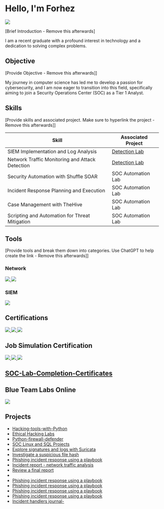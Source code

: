 # Hello, I'm Forhez
<a href="https://linkedin.com/in/forhez-ahmad-afnan-3b3b6223a"><img src="https://img.shields.io/badge/-LinkedIn-0072b1?&style=for-the-badge&logo=linkedin&logoColor=white" /></a>

[Brief Introduction - Remove this afterwards]

I am a recent graduate with a profound interest in technology and a dedication to solving complex problems.

## Objective
[Provide Objective - Remove this afterwards]]

My journey in computer science has led me to develop a passion for cybersecurity, and I am now eager to transition into this field, specifically aiming to join a Security Operations Center (SOC) as a Tier 1 Analyst.

## Skills
[Provide skills and associated project. Make sure to hyperlink the project - Remove this afterwards]]

| Skill                                         | Associated Project         |
|-----------------------------------------------|----------------------------|
| SIEM Implementation and Log Analysis          | <a href="https://google.com">Detection Lab</a>|
| Network Traffic Monitoring and Attack Detection | <a href="https://google.com">Detection Lab</a>|
| Security Automation with Shuffle SOAR         | SOC Automation Lab|
| Incident Response Planning and Execution      | SOC Automation Lab|
| Case Management with TheHive                  | SOC Automation Lab|
| Scripting and Automation for Threat Mitigation | SOC Automation Lab|

## Tools
[Provide tools and break them down into categories. Use ChatGPT to help create the link - Remove this afterwards]]

### Network
<div>
    <a href="https://elearning.securityblue.team/public/lab-certificate/730caf39-a177-43c1-ab73-560abadd4eb2"> <img src="https://img.shields.io/badge/-Wireshark-1679A7?&style=for-the-badge&logo=Wireshark&logoColor=white" /> </a>
    <a href="https://github.com/afnanxb0/Explore-signatures-and-logs-with-Suricata"> <img src="https://img.shields.io/badge/-Suricata-EF3B2D?&style=for-the-badge&logo=Suricata&logoColor=white" /> </a>
</div>



### SIEM
<div>
    <a href="https://elearning.securityblue.team/public/lab-certificate/47fcbe86-6367-46d8-a095-cf94930ebcd4" > <img src="https://img.shields.io/badge/-Splunk-000000?&style=for-the-badge&logo=Splunk&logoColor=white" /> </a>
</div>

## Certifications

<div>
<a href="https://www.credly.com/badges/d25ebe26-2d36-4179-bb0f-59771fbd0a2f/public_url"> <img src="https://img.shields.io/badge/Google%20Cybersecurity%20Certificate-red?logo=google" /> </a>
<a href="https://www.credly.com/badges/d25ebe26-2d36-4179-bb0f-59771fbd0a2f/public_url"> <img src="https://img.shields.io/badge/CISCO%20Ethical%20Hacker-blue?logo=cisco" /> </a>
<a href="https://www.credly.com/badges/40ca4a3c-7218-404c-aee3-0eb51a6442cc/public_url"> <img src="https://img.shields.io/badge/CISCO%20Networking%20Basics-blue?logo=cisco" /> </a>    
</div>

## Job Simulation Certification
<div>
<a href="https://forage-uploads-prod.s3.amazonaws.com/completion-certificates/J.P.%20Morgan/gWbW5qHAChqQBGWpA_JPMorgan%20Chase%20&%20Co._ZhXNXRZmHDvyxNAPE_1704570706370_completion_certificate.pdf"> <img src="https://img.shields.io/badge/JPMorgan%20Chase%20&%20Co.%20--%20Cybersecurity%20Job%20Simulation-blue?logo=JPMorgan" /> </a>
<a href="https://forage-uploads-prod.s3.amazonaws.com/completion-certificates/mastercard/vcKAB5yYAgvemepGQ_Mastercard_ZhXNXRZmHDvyxNAPE_1704561614549_completion_certificate.pdf"> <img src="https://img.shields.io/badge/Mastercard%20--%20Cybersecurity%20Job%20Simulation-blue?logo=mastercard" /> </a>
<a href="https://forage-uploads-prod.s3.amazonaws.com/completion-certificates/Telstra%20AU/RNhbu8QnDzthwynEf_Telstra_ZhXNXRZmHDvyxNAPE_1704579562669_completion_certificate.pdf"> <img src="https://img.shields.io/badge/Telstra%20--%20Cybersecurity%20Job%20Simulation-blue?logo=telstra" /> </a>
</div>

## <a href="https://github.com/afnanxb0/SOC-Lab-Completion-Certificates/tree/main">SOC-Lab-Completion-Certificates</a>


## Blue Team Labs Online
<a href="https://blueteamlabs.online/achievement/share/57898/32"> <img src="https://img.shields.io/badge/DeepBlueCli-blue" /></a>

## Projects
- <a href="https://github.com/afnanxb0/Hacking-tools-with-Python">Hacking-tools-with-Python</a>
- <a href="https://drive.google.com/drive/folders/1vyU2WUYWtXi5CzPepiT402ka7Kc0JY5j?usp=drive_link">Ethical Hacking Labs</a>
- <a href="https://github.com/afnanxb0/Python-firewall-defender">Python-firewall-defender</a>
- <a href="https://drive.google.com/drive/folders/19BlVjuSdUXVADhMgBFSTXCetK3RyvjHN?usp=sharing">SOC Linux and SQL Projects</a>
- <a href="https://drive.google.com/drive/folders/1aAO13v1WnRPPXpbvyceSRusqdCxlMFHq?usp=sharing">Explore signatures and logs with Suricata</a>
- <a href="https://drive.google.com/drive/folders/1T37zIM39l0JHpPpPw6p341QwHTAwxPEf?usp=sharing">Investigate a suspicious file hash</a>
- <a href="https://drive.google.com/drive/folders/1NdICP1eD31Q1OZWP1CYH3oDC-0WHBKzN?usp=sharing">Phishing incident response using a playbook</a>
- <a href="https://drive.google.com/drive/folders/1Uc2jU8sIUgJT2IYtJYHoPYnlnWRfyRI5">Incident report - network traffic analysis</a>
- <a href="https://drive.google.com/drive/folders/1fmOwRE4SJUaxBKrGrAEmoC-v6whjLPEc?usp=sharing">Review a final report</a>
- 
- <a href="https://drive.google.com/drive/folders/1NdICP1eD31Q1OZWP1CYH3oDC-0WHBKzN?usp=sharing">Phishing incident response using a playbook</a>
- <a href="https://drive.google.com/drive/folders/1NdICP1eD31Q1OZWP1CYH3oDC-0WHBKzN?usp=sharing">Phishing incident response using a playbook</a>
- <a href="https://drive.google.com/drive/folders/1NdICP1eD31Q1OZWP1CYH3oDC-0WHBKzN?usp=sharing">Phishing incident response using a playbook</a>
- <a href="https://drive.google.com/drive/folders/1NdICP1eD31Q1OZWP1CYH3oDC-0WHBKzN?usp=sharing">Phishing incident response using a playbook</a>
- <a href="https://drive.google.com/drive/folders/1Buy0Wtyu84MQkTyIzZh2LGKw9aZ5Zgnc">Incident handlers journal-</a> 
